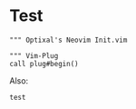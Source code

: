 # Test
```
""" Optixal's Neovim Init.vim

""" Vim-Plug
call plug#begin()
```

Also:
<!--
```vim
Plug 'dracula/vim'
```
---->

``` vim
test
```
